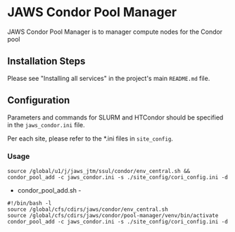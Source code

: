 # JAWS Condor Pool Manager

JAWS Condor Pool Manager is to manager compute nodes for the Condor pool

## Installation Steps

Please see "Installing all services" in the project's main `README.md` file.

## Configuration

Parameters and commands for SLURM and HTCondor should be specified
in the `jaws_condor.ini` file.

Per each site, please refer to the *.ini files in `site_config`.

### Usage

```
source /global/u1/j/jaws_jtm/ssul/condor/env_central.sh && condor_pool_add -c jaws_condor.ini -s ./site_config/cori_config.ini -d
```


- condor_pool_add.sh - 
```
#!/bin/bash -l
source /global/cfs/cdirs/jaws/condor/env_central.sh
source /global/cfs/cdirs/jaws/condor/pool-manager/venv/bin/activate
condor_pool_add -c jaws_condor.ini -s ./site_config/cori_config.ini -d
```